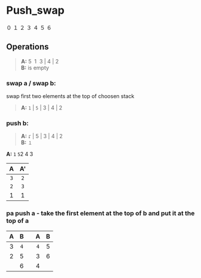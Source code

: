 # Push_swap

０ １ ２ ３ ４ ５ ６ 

## Operations
> **A:**  5  ­ 1 ­ 3 | 4 | 2  
> **B:** is empty


### **swap a / swap b:**  
swap first two elements at the top of choosen stack  
> **A:** `1` | `5` | 3 | 4 | 2  

### push b:
> **A:**  `⮦` | 5 | 3 | 4 | 2  
> **B:**  `１`

**A:**
`1` `5`2 4 3

| A | A' |
|:----:|:----:|
| `3` | `2` |
| `2` | `3` | 
| 1 | 1 |

### **pa** push a - take the first element at the top of b and put it at the top of a
|    A | B   | | A    | B   |
|:----:|:----:|-|:----:|:----:|
| 3 | `4` | | `4` | 5 |
| 2 | 5 | | 3 | 6 | 
|   | 6   | | 4 | 


